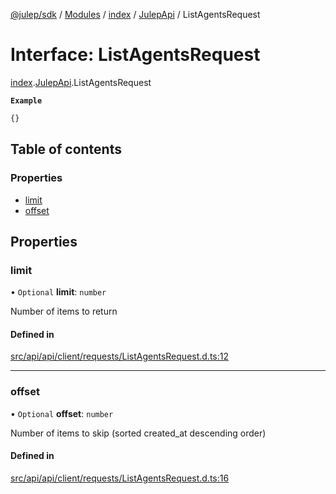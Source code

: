 [@julep/sdk](../README.md) / [Modules](../modules.md) / [index](../modules/index.md) / [JulepApi](../modules/index.JulepApi.md) / ListAgentsRequest

# Interface: ListAgentsRequest

[index](../modules/index.md).[JulepApi](../modules/index.JulepApi.md).ListAgentsRequest

**`Example`**

```ts
{}
```

## Table of contents

### Properties

- [limit](index.JulepApi.ListAgentsRequest.md#limit)
- [offset](index.JulepApi.ListAgentsRequest.md#offset)

## Properties

### limit

• `Optional` **limit**: `number`

Number of items to return

#### Defined in

[src/api/api/client/requests/ListAgentsRequest.d.ts:12](https://github.com/julep-ai/samantha-dev/blob/1a65618/sdks/js/src/api/api/client/requests/ListAgentsRequest.d.ts#L12)

___

### offset

• `Optional` **offset**: `number`

Number of items to skip (sorted created_at descending order)

#### Defined in

[src/api/api/client/requests/ListAgentsRequest.d.ts:16](https://github.com/julep-ai/samantha-dev/blob/1a65618/sdks/js/src/api/api/client/requests/ListAgentsRequest.d.ts#L16)
